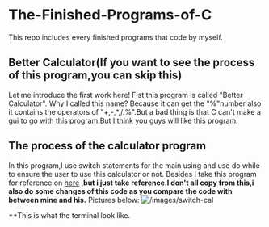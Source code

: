 # The-Finished-Programs-of-C
This repo includes every finished programs that code by myself.
## Better Calculator(If you want to see the process of this program,you can skip this)
Let me introduce the first work here!
Fist this program is called "Better Calculator". Why I called this name? Because it can get the "%"number also it contains the operators of "+,-,*,/.%".But a bad thing is that C can't make a gui to go with this program.But I think you guys will like this program.
## The process of the calculator program
In this program,I use switch statements for the main using and use do while to ensure the user to use this calculator or not.
Besides I take this program for reference on [here](https://www.includehelp.com/c-programs/calculator-using-switch.aspx?fbclid=IwAR1Bf5CgWmm88EegSnhegBDyRw_NSQem6U2cyz3asBvLkf3hGh4bNoqZvq4)
,**but i just take reference.I don't all copy from this,i also do some changes of this code as you compare the code with between mine and his.**
Pictures below:
![/images/switch-cal](https://user-images.githubusercontent.com/62552984/85575203-f1a27a80-b669-11ea-952d-ff1ffdc7d56d.png)

**This is what the terminal look like.